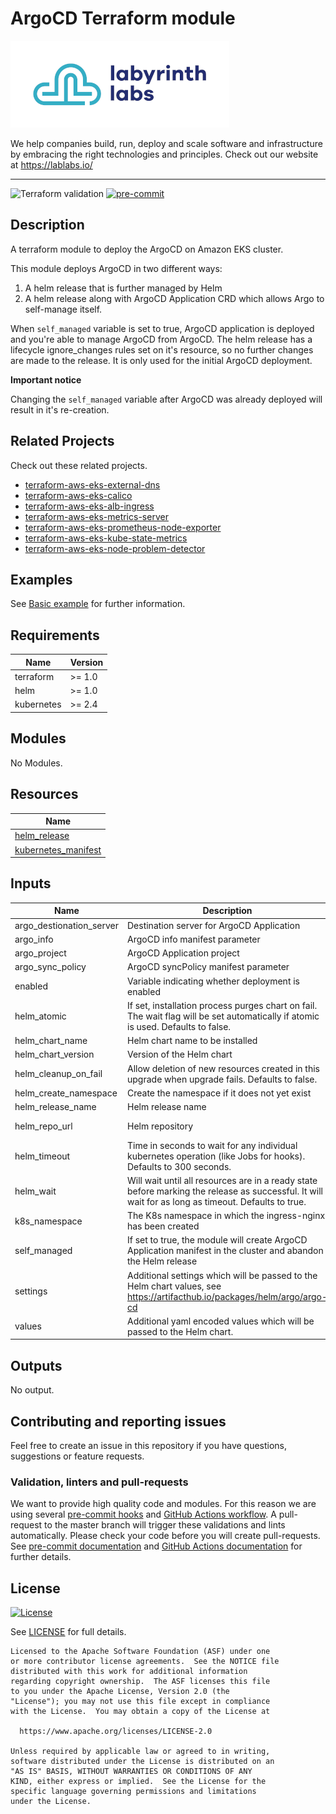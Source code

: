 # ArgoCD Terraform module

[![labyrinth labs logo](ll-logo.png)](https://lablabs.io/)

We help companies build, run, deploy and scale software and infrastructure by embracing the right technologies and principles. Check out our website at https://lablabs.io/

---

![Terraform validation](https://github.com/lablabs/terraform-aws-eks-node-problem-detector/workflows/Terraform%20validation/badge.svg?branch=main)
[![pre-commit](https://img.shields.io/badge/pre--commit-enabled-success?logo=pre-commit&logoColor=white)](https://github.com/pre-commit/pre-commit)

## Description

A terraform module to deploy the ArgoCD on Amazon EKS cluster.

This module deploys ArgoCD in two different ways:
1. A helm release that is further managed by Helm
2. A helm release along with ArgoCD Application CRD which allows Argo to self-manage itself.

When `self_managed` variable is set to true, ArgoCD application is deployed and you're able to manage ArgoCD from ArgoCD. The helm release has a lifecycle ignore_changes rules set on it's resource, so no further changes are made to the release. It is only used for the initial ArgoCD deployment.

**Important notice**

Changing the `self_managed` variable after ArgoCD was already deployed will result in it's re-creation.

## Related Projects

Check out these related projects.

- [terraform-aws-eks-external-dns](https://github.com/lablabs/terraform-aws-eks-external-dns)
- [terraform-aws-eks-calico](https://github.com/lablabs/terraform-aws-eks-calico)
- [terraform-aws-eks-alb-ingress](https://github.com/lablabs/terraform-aws-eks-alb-ingress)
- [terraform-aws-eks-metrics-server](https://github.com/lablabs/terraform-aws-eks-metrics-server)
- [terraform-aws-eks-prometheus-node-exporter](https://github.com/lablabs/terraform-aws-eks-prometheus-node-exporter)
- [terraform-aws-eks-kube-state-metrics](https://github.com/lablabs/terraform-aws-eks-kube-state-metrics)
- [terraform-aws-eks-node-problem-detector](https://github.com/lablabs/terraform-aws-eks-node-problem-detector)


## Examples

See [Basic example](examples/basic/README.md) for further information.
<!-- BEGINNING OF PRE-COMMIT-TERRAFORM DOCS HOOK -->
## Requirements

| Name | Version |
|------|---------|
| terraform | >= 1.0 |
| helm | >= 1.0 |
| kubernetes | >= 2.4 |

## Modules

No Modules.

## Resources

| Name |
|------|
| [helm_release](https://registry.terraform.io/providers/hashicorp/helm/latest/docs/resources/release) |
| [kubernetes_manifest](https://registry.terraform.io/providers/hashicorp/kubernetes/latest/docs/resources/manifest) |

## Inputs

| Name | Description | Type | Default | Required |
|------|-------------|------|---------|:--------:|
| argo\_destionation\_server | Destination server for ArgoCD Application | `string` | `"https://kubernetes.default.svc"` | no |
| argo\_info | ArgoCD info manifest parameter | `map` | `{}` | no |
| argo\_project | ArgoCD Application project | `string` | `"default"` | no |
| argo\_sync\_policy | ArgoCD syncPolicy manifest parameter | `map` | `{}` | no |
| enabled | Variable indicating whether deployment is enabled | `bool` | `true` | no |
| helm\_atomic | If set, installation process purges chart on fail. The wait flag will be set automatically if atomic is used. Defaults to false. | `bool` | `false` | no |
| helm\_chart\_name | Helm chart name to be installed | `string` | `"argo-cd"` | no |
| helm\_chart\_version | Version of the Helm chart | `string` | `"3.17.5"` | no |
| helm\_cleanup\_on\_fail | Allow deletion of new resources created in this upgrade when upgrade fails. Defaults to false. | `bool` | `false` | no |
| helm\_create\_namespace | Create the namespace if it does not yet exist | `bool` | `true` | no |
| helm\_release\_name | Helm release name | `string` | `"argocd"` | no |
| helm\_repo\_url | Helm repository | `string` | `"https://argoproj.github.io/argo-helm"` | no |
| helm\_timeout | Time in seconds to wait for any individual kubernetes operation (like Jobs for hooks). Defaults to 300 seconds. | `number` | `300` | no |
| helm\_wait | Will wait until all resources are in a ready state before marking the release as successful. It will wait for as long as timeout. Defaults to true. | `bool` | `true` | no |
| k8s\_namespace | The K8s namespace in which the ingress-nginx has been created | `string` | `"argo"` | no |
| self\_managed | If set to true, the module will create ArgoCD Application manifest in the cluster and abandon the Helm release | `bool` | `true` | no |
| settings | Additional settings which will be passed to the Helm chart values, see https://artifacthub.io/packages/helm/argo/argo-cd | `map(any)` | `{}` | no |
| values | Additional yaml encoded values which will be passed to the Helm chart. | `string` | `""` | no |

## Outputs

No output.
<!-- END OF PRE-COMMIT-TERRAFORM DOCS HOOK -->

## Contributing and reporting issues

Feel free to create an issue in this repository if you have questions, suggestions or feature requests.

### Validation, linters and pull-requests

We want to provide high quality code and modules. For this reason we are using
several [pre-commit hooks](.pre-commit-config.yaml) and
[GitHub Actions workflow](.github/workflows/main.yml). A pull-request to the
master branch will trigger these validations and lints automatically. Please
check your code before you will create pull-requests. See
[pre-commit documentation](https://pre-commit.com/) and
[GitHub Actions documentation](https://docs.github.com/en/actions) for further
details.


## License

[![License](https://img.shields.io/badge/License-Apache%202.0-blue.svg)](https://opensource.org/licenses/Apache-2.0)

See [LICENSE](LICENSE) for full details.

    Licensed to the Apache Software Foundation (ASF) under one
    or more contributor license agreements.  See the NOTICE file
    distributed with this work for additional information
    regarding copyright ownership.  The ASF licenses this file
    to you under the Apache License, Version 2.0 (the
    "License"); you may not use this file except in compliance
    with the License.  You may obtain a copy of the License at

      https://www.apache.org/licenses/LICENSE-2.0

    Unless required by applicable law or agreed to in writing,
    software distributed under the License is distributed on an
    "AS IS" BASIS, WITHOUT WARRANTIES OR CONDITIONS OF ANY
    KIND, either express or implied.  See the License for the
    specific language governing permissions and limitations
    under the License.
